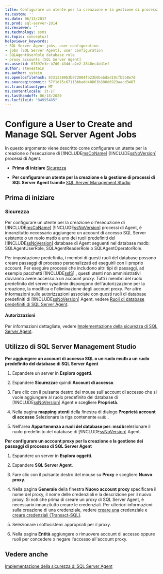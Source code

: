 ```yaml
---
title: Configurare un utente per la creazione e la gestione di processi di SQL Server Agent | Microsoft Docs
ms.custom: ''
ms.date: 06/13/2017
ms.prod: sql-server-2014
ms.reviewer: ''
ms.technology: ssms
ms.topic: conceptual
helpviewer_keywords:
- SQL Server Agent jobs, user configuration
- jobs [SQL Server Agent], user configuration
- SQLAgentUserRole database role
- proxy accounts [SQL Server Agent]
ms.assetid: 67897e3e-b7d0-43dd-a2e2-2840ec4dd1ef
author: stevestein
ms.author: sstein
ms.openlocfilehash: 83313389b3b872004fb23b0babdad19cfb5b8e7d
ms.sourcegitcommit: 57f1d15c67113bbadd40861b886d6929aacd3467
ms.translationtype: MT
ms.contentlocale: it-IT
ms.lasthandoff: 06/18/2020
ms.locfileid: "84995485"
---
```

# <a name="configure-a-user-to-create-and-manage-sql-server-agent-jobs"></a>Configure a User to Create and Manage SQL Server Agent Jobs
  In questo argomento viene descritto come configurare un utente per la creazione o l'esecuzione di [!INCLUDE[msCoName](../../includes/msconame-md.md)] [!INCLUDE[ssNoVersion](../../includes/ssnoversion-md.md)] processi di Agent.  
  
-   **Prima di iniziare**  [Sicurezza](#Security)  
  
-   **Per configurare un utente per la creazione e la gestione di processi di SQL Server Agent tramite**  [SQL Server Management Studio](#SSMS)  
  
##  <a name="before-you-begin"></a><a name="BeforeYouBegin"></a> Prima di iniziare  
  
###  <a name="security"></a><a name="Security"></a> Sicurezza  
 Per configurare un utente per la creazione o l'esecuzione di [!INCLUDE[msCoName](../../includes/msconame-md.md)] [!INCLUDE[ssNoVersion](../../includes/ssnoversion-md.md)] processi di Agent, è innanzitutto necessario aggiungere un account di accesso SQL Server esistente o un ruolo msdb a uno dei ruoli predefiniti del [!INCLUDE[ssNoVersion](../../includes/ssnoversion-md.md)] database di Agent seguenti nel database msdb: SQLAgentUserRole, SQLAgentReaderRole o SQLAgentOperatorRole.  
  
 Per impostazione predefinita, i membri di questi ruoli del database possono creare passaggi di processo personalizzati ed eseguirli con il proprio account. Per eseguire processi che includono altri tipi di passaggi, ad esempio pacchetti [!INCLUDE[ssIS](../../includes/ssis-md.md)] , questi utenti non amministrativi dovranno avere accesso a un account proxy. Tutti i membri del ruolo predefinito del server sysadmin dispongono dell'autorizzazione per la creazione, la modifica e l'eliminazione degli account proxy. Per altre informazioni sulle autorizzazioni associate con questi ruoli di database predefiniti di [!INCLUDE[ssNoVersion](../../includes/ssnoversion-md.md)] Agent, vedere [Ruoli di database predefiniti di SQL Server Agent](sql-server-agent-fixed-database-roles.md).  
  
####  <a name="permissions"></a><a name="Permissions"></a> Autorizzazioni  
 Per informazioni dettagliate, vedere [Implementazione della sicurezza di SQL Server Agent](implement-sql-server-agent-security.md).  
  
##  <a name="using-sql-server-management-studio"></a><a name="SSMS"></a> Utilizzo di SQL Server Management Studio  
 **Per aggiungere un account di accesso SQL o un ruolo msdb a un ruolo predefinito del database di SQL Server Agent**  
  
1.  Espandere un server in **Esplora oggetti**.  
  
2.  Espandere **Sicurezza**e quindi **Account di accesso**.  
  
3.  Fare clic con il pulsante destro del mouse sull'account di accesso che si vuole aggiungere al ruolo predefinito del database di [!INCLUDE[ssNoVersion](../../includes/ssnoversion-md.md)] Agent e scegliere **Proprietà**.  
  
4.  Nella pagina **mapping utenti** della finestra di dialogo **Proprietà account di accesso** Selezionare la riga contenente `msdb` .  
  
5.  Nell'area **Appartenenza a ruoli del database per: msdb**selezionare il ruolo predefinito del database di [!INCLUDE[ssNoVersion](../../includes/ssnoversion-md.md)] Agent.  
  
 **Per configurare un account proxy per la creazione e la gestione dei passaggi di processo di SQL Server Agent**  
  
1.  Espandere un server in **Esplora oggetti**.  
  
2.  Espandere **SQL Server Agent**.  
  
3.  Fare clic con il pulsante destro del mouse su **Proxy** e scegliere **Nuovo proxy**.  
  
4.  Nella pagina **Generale** della finestra **Nuovo account proxy** specificare il nome del proxy, il nome delle credenziali e la descrizione per il nuovo proxy. Si noti che prima di creare un proxy di SQL Server Agent, è necessario innanzitutto creare le credenziali. Per ulteriori informazioni sulla creazione di una credenziale, vedere [creare una](../../relational-databases/security/authentication-access/create-a-credential.md) credenziale e [creare credenziali &#40;Transact-SQL&#41;](/sql/t-sql/statements/create-credential-transact-sql).  
  
5.  Selezionare i sottosistemi appropriati per il proxy.  
  
6.  Nella pagina **Entità** aggiungere o rimuovere account di accesso oppure ruoli per concedere o negare l'accesso all'account proxy.  
  
## <a name="see-also"></a>Vedere anche  
 [Implementazione della sicurezza di SQL Server Agent](implement-sql-server-agent-security.md)  
  
  
